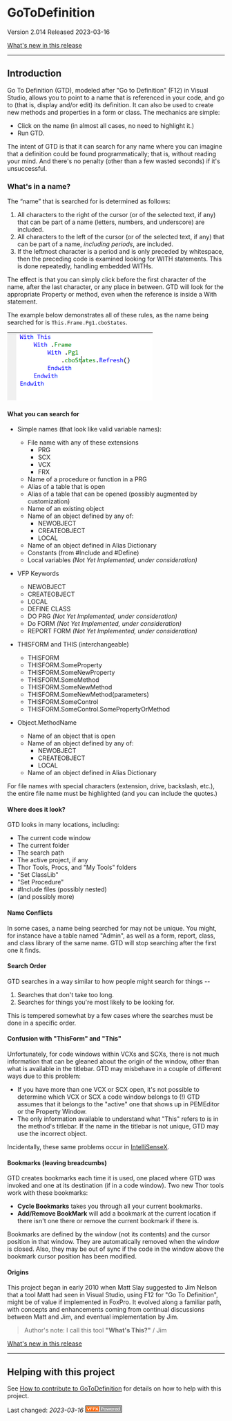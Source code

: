 # GoToDefinition

Version 2.014 Released 2023-03-16

[What's new in this release](Change%20Log.md)

*** 


## Introduction
Go To Definition (GTD), modeled after "Go to Definition" (F12) in Visual Studio, allows you to point to a name that is referenced in your code, and go to (that is, display and/or edit) its definition. It can also be used to create new methods and properties in a form or class.
The mechanics are simple:
* Click on the name (in almost all cases, no need to highlight it.)
* Run GTD. 

The intent of GTD is that it can search for any name where you can imagine that a definition could be found programmatically; that is, without reading your mind.  And there's no penalty (other than a few wasted seconds) if it's unsuccessful.


### What's in a name?
The “name” that is searched for is determined as follows:
1. All characters to the right of the cursor (or of the selected text, if any) that can be part of a name (letters, numbers, and underscore) are included. 
2. All characters to the left of the cursor (or of the selected text, if any) that can be part of a name, _including periods_, are included. 
3. If the leftmost character is a period and is only preceded by whitespace, then the preceding code is examined looking for WITH statements.  This is done repeatedly, handling embedded WITHs. 

The effect is that you can simply click before the first character of the name, after the last character, or any place in between. GTD will look for the appropriate Property or method, even when the reference is inside a With statement.

 The example below demonstrates all of these rules, as the name being searched for is `This.Frame.Pg1.cboStates`.

![](documents/Images/Embedded%20Withs.png)

#### What you can search for


* Simple names (that look like valid variable names):
	* File name with any of these extensions
		* PRG
		* SCX
		* VCX
		* FRX
	* Name of a procedure or function in a PRG
	* Alias of a table that is open
	* Alias of a table that can be opened (possibly augmented by customization)
	* Name of an existing object
	* Name of an object defined by any of:
		* NEWOBJECT
		* CREATEOBJECT
		* LOCAL
	* Name of an object defined in Alias Dictionary
	* Constants (from #Include and #Define)
	* Local variables _(Not Yet Implemented, under consideration)_
 
* VFP Keywords
	* NEWOBJECT
	* CREATEOBJECT
	* LOCAL
	* DEFINE CLASS
	* DO PRG  _(Not Yet Implemented, under consideration)_
	* Do FORM  _(Not Yet Implemented, under consideration)_
	* REPORT FORM  _(Not Yet Implemented, under consideration)_
 
* THISFORM and THIS (interchangeable)
	* THISFORM
	* THISFORM.SomeProperty
	* THISFORM.SomeNewProperty
	* THISFORM.SomeMethod
	* THISFORM.SomeNewMethod
	* THISFORM.SomeNewMethod(parameters)
	* THISFORM.SomeControl
	* THISFORM.SomeControl.SomePropertyOrMethod
 
* Object.MethodName  
    * Name of an object that is open
	* Name of an object defined by any of:
	    * NEWOBJECT
		* CREATEOBJECT
		* LOCAL
	* Name of an object defined in Alias Dictionary
 
For file names with special characters (extension, drive, backslash, etc.), the entire file name must be highlighted (and you can include the quotes.)


#### Where does it look?

GTD looks in many locations, including:
*   The current code window
*   The current folder
*   The search path
*   The active project, if any
*   Thor Tools, Procs, and "My Tools" folders
*   "Set ClassLib"
*   "Set Procedure"
*   #Include files (possibly nested)
*   (and possibly more)

#### Name Conflicts

In some cases, a name being searched for may not be unique.  You might, for instance have a table named "Admin", as well as a form, report, class, and class library of the same name.  GTD will stop searching after the first one it finds.

#### Search Order

GTD searches in a way similar to how people might search for things --
1. Searches that don't take too long.
2. Searches for things you're most likely to be looking for. 

This is tempered somewhat by a few cases where the searches must be done in a specific order.

#### Confusion with "ThisForm" and "This"

Unfortunately, for code windows within VCXs and SCXs, there is not much information that can be gleaned about the origin of the window, other than what is available in the titlebar. GTD may misbehave in a couple of different ways due to this problem:
*   If you have more than one VCX or SCX open, it's not possible to determine which VCX or SCX a code window belongs to (!)  GTD assumes that it belongs to the "active" one that shows up in PEMEditor or the Property Window.
*   The only information available to understand what "This" refers to is in the method's titlebar. If the name in the titlebar is not unique, GTD may use the incorrect object.

Incidentally, these same problems occur in [IntelliSenseX](https://github.com/VFPX/IntelliSenseX).

#### Bookmarks (leaving breadcumbs)
 GTD creates bookmarks each time it is used, one placed where GTD was invoked and one at its destination (if in a code window).  Two new Thor tools work with these bookmarks:
 * **Cycle Bookmarks** takes you through all your current bookmarks.
 * **Add/Remove BookMark** will add a bookmark at the current location if there isn't one there or remove the current bookmark if there is.
 
 Bookmarks are defined by the window (not its contents) and the cursor position in that window.  They are automatically removed when the window is closed.  Also, they may be out of sync if the code in the window above the bookmark cursor position has been modified.

#### Origins
This project began in early 2010 when Matt Slay suggested to Jim Nelson that a tool Matt had seen in Visual Studio, using F12 for "Go To Definition", might be of value if implemented in FoxPro.  It evolved along a familiar path, with concepts and enhancements coming from continual discussions between Matt and Jim, and eventual implementation by Jim.

> Author's note: I call this tool **"What's This?"** / Jim

[What's new in this release](Change%20Log.md)

----
## Helping with this project
See [How to contribute to GoToDefinition](.github/CONTRIBUTING.md) for details on how to help with this project.

Last changed: _2023-03-16_ ![Picture](./documents/images/vfpxpoweredby_alternative.gif)

